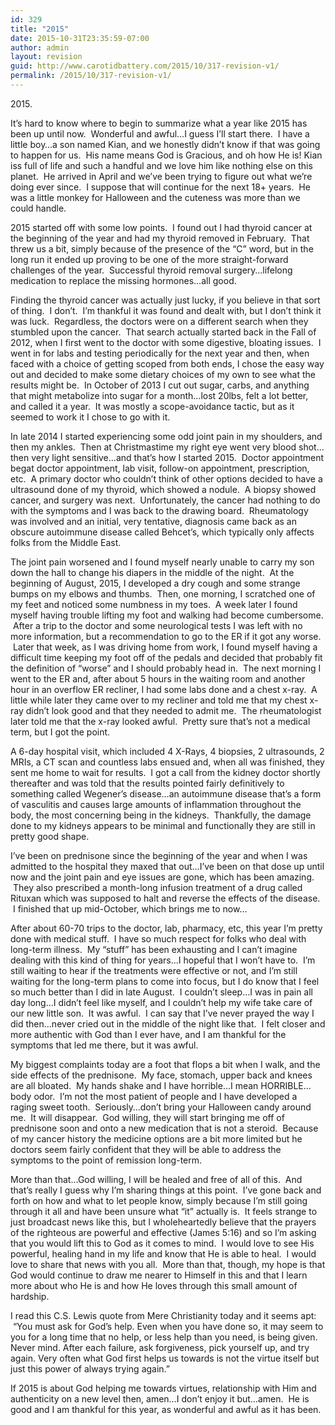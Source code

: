 ```yaml
---
id: 329
title: "2015"
date: 2015-10-31T23:35:59-07:00
author: admin
layout: revision
guid: http://www.carotidbattery.com/2015/10/317-revision-v1/
permalink: /2015/10/317-revision-v1/
---
```

<span style="font-weight: 400;">2015.</span>

<span style="font-weight: 400;">It’s hard to know where to begin to summarize what a year like 2015 has been up until now.  Wonderful and awful&#8230;I guess I’ll start there.  I have a little boy&#8230;a son named Kian, and we honestly didn’t know if that was going to happen for us.  His name means God is Gracious, and oh how He is! Kian iss full of life and such a handful and we love him like nothing else on this planet.  He arrived in April and we’ve been trying to figure out what we’re doing ever since.  I suppose that will continue for the next 18+ years.  He was a little monkey for Halloween and the cuteness was more than we could handle.</span>

<span style="font-weight: 400;">2015 started off with some low points.  I found out I had thyroid cancer at the beginning of the year and had my thyroid removed in February.  That threw us a bit, simply because of the presence of the “C” word, but in the long run it ended up proving to be one of the more straight-forward challenges of the year.  Successful thyroid removal surgery&#8230;lifelong medication to replace the missing hormones&#8230;all good.</span>

<span style="font-weight: 400;">Finding the thyroid cancer was actually just lucky, if you believe in that sort of thing.  I don’t.  I’m thankful it was found and dealt with, but I don’t think it was luck.  Regardless, the doctors were on a different search when they stumbled upon the cancer.  That search actually started back in the Fall of 2012, when I first went to the doctor with some digestive, bloating issues.  I went in for labs and testing periodically for the next year and then, when faced with a choice of getting scoped from both ends, I chose the easy way out and decided to make some dietary choices of my own to see what the results might be.  In October of 2013 I cut out sugar, carbs, and anything that might metabolize into sugar for a month&#8230;lost 20lbs, felt a lot better, and called it a year.  It was mostly a scope-avoidance tactic, but as it seemed to work it I chose to go with it.</span>

<span style="font-weight: 400;">In late 2014 I started experiencing some odd joint pain in my shoulders, and then my ankles.  Then at Christmastime my right eye went very blood shot&#8230;then very light sensitive&#8230;and that’s how I started 2015.  Doctor appointment begat doctor appointment, lab visit, follow-on appointment, prescription, etc.  A primary doctor who couldn’t think of other options decided to have a ultrasound done of my thyroid, which showed a nodule.  A biopsy showed cancer, and surgery was next.  Unfortunately, the cancer had nothing to do with the symptoms and I was back to the drawing board.  Rheumatology was involved and an initial, very tentative, diagnosis came back as an obscure autoimmune disease called Behcet’s, which typically only affects folks from the Middle East.  </span>

<span style="font-weight: 400;">The joint pain worsened and I found myself nearly unable to carry my son down the hall to change his diapers in the middle of the night.  At the beginning of August, 2015, I developed a dry cough and some strange bumps on my elbows and thumbs.  Then, one morning, I scratched one of my feet and noticed some numbness in my toes.  A week later I found myself having trouble lifting my foot and walking had become cumbersome.  After a trip to the doctor and some neurological tests I was left with no more information, but a recommendation to go to the ER if it got any worse.  Later that week, as I was driving home from work, I found myself having a difficult time keeping my foot off of the pedals and decided that probably fit the definition of “worse” and I should probably head in.  The next morning I went to the ER and, after about 5 hours in the waiting room and another hour in an overflow ER recliner, I had some labs done and a chest x-ray.  A little while later they came over to my recliner and told me that my chest x-ray didn’t look good and that they needed to admit me.  The rheumatologist later told me that the x-ray looked awful.  Pretty sure that’s not a medical term, but I got the point.</span>

<span style="font-weight: 400;">A 6-day hospital visit, which included </span><span style="font-weight: 400;">4 X-Rays, 4 </span><span style="font-weight: 400;">biopsies</span><span style="font-weight: 400;">, 2 ultrasounds, 2 MRIs, a CT scan and countless labs ensued and, when all was finished, they sent me home to wait for results.  I got a call from the kidney doctor shortly thereafter and was told that the results pointed fairly definitively to something called Wegener’s disease&#8230;an autoimmune disease that’s a form of vasculitis and causes large amounts of inflammation throughout the body, the most concerning being in the kidneys.  Thankfully, the damage done to my kidneys appears to be minimal and functionally they are still in pretty good shape.</span>

<span style="font-weight: 400;">I’ve been on prednisone since the beginning of the year and when I was admitted to the hospital they maxed that out&#8230;I’ve been on that dose up until now and the joint pain and eye issues are gone, which has been amazing.  They also prescribed a month-long infusion treatment of a drug called Rituxan which was supposed to halt and reverse the effects of the disease.  I finished that up mid-October, which brings me to now…</span>

<span style="font-weight: 400;">After about 60-70 trips to the doctor, lab, pharmacy, etc, this year I’m pretty done with medical stuff.  I have so much respect for folks who deal with long-term illness.  My “stuff” has been exhausting and I can’t imagine dealing with this kind of thing for years&#8230;I hopeful that I won’t have to.  I’m still waiting to hear if the treatments were effective or not, and I’m still waiting for the long-term plans to come into focus, but I do know that I feel so much better than I did in late August.  I couldn’t sleep&#8230;I was in pain all day long&#8230;I didn’t feel like myself, and I couldn’t help my wife take care of our new little son.  It was awful.  I can say that I’ve never prayed the way I did then&#8230;never cried out in the middle of the night like that.  I felt closer and more authentic with God than I ever have, and I am thankful for the symptoms that led me there, but it was awful.</span>

<span style="font-weight: 400;">My biggest complaints today are a foot that flops a bit when I walk, and the side effects of the prednisone.  My face, stomach, upper back and knees are all bloated.  My hands shake and I have horrible&#8230;I mean HORRIBLE&#8230;body odor.  I’m not the most patient of people and I have developed a raging sweet tooth.  Seriously&#8230;don’t bring your Halloween candy around me.  It will disappear.  God willing, they will start bringing me off of prednisone soon and onto a new medication that is not a steroid.  Because of my cancer history the medicine options are a bit more limited but he doctors seem fairly confident that they will be able to address the symptoms to the point of remission long-term.</span>

<span style="font-weight: 400;">More than that&#8230;God willing, I will be healed and free of all of this.  And that’s really I guess why I’m sharing things at this point.  I’ve gone back and forth on how and what to let people know, simply because I’m still going through it all and have been unsure what “it” actually is.  It feels strange to just broadcast news like this, but I wholeheartedly believe that the prayers of the righteous are powerful and effective (James 5:16) and so I’m asking that you would lift this to God as it comes to mind.  I would love to see His powerful, healing hand in my life and know that He is able to heal.  I would love to share that news with you all.  More than that, though, my hope is that God would continue to draw me nearer to Himself in this and that I learn more about who He is and how He loves through this small amount of hardship.  </span>

<span style="font-weight: 400;">I read this C.S. Lewis quote from Mere Christianity today and it seems apt:  “You must ask for God&#8217;s help. Even when you have done so, it may seem to you for a long time that no help, or less help than you need, is being given. Never mind. After each failure, ask forgiveness, pick yourself up, and try again. Very often what God first helps us towards is not the virtue itself but just this power of always trying again.”  </span>

<span style="font-weight: 400;">If 2015 is about God helping me towards virtues, relationship with Him and authenticity on a new level then, amen&#8230;I don’t enjoy it but&#8230;amen.  He is good and I am thankful for this year, as wonderful and awful as it has been.</span>